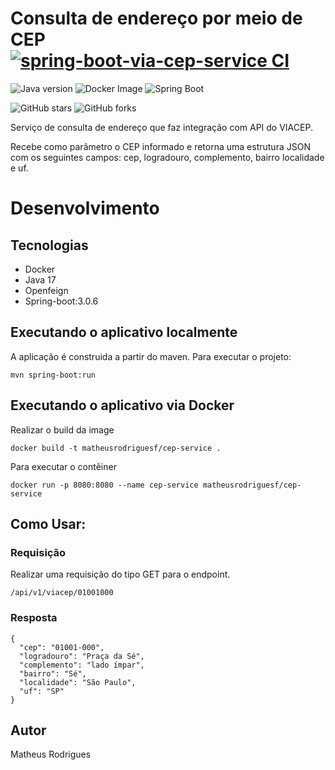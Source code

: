 # Consulta de endereço por meio de CEP [![spring-boot-via-cep-service CI](https://github.com/matheusrodriguesf/spring-boot-via-cep-service/actions/workflows/maven.yml/badge.svg)](https://github.com/matheusrodriguesf/spring-boot-via-cep-service/actions/workflows/maven.yml)

![Java version](https://img.shields.io/badge/Java-17-orange) ![Docker Image](https://img.shields.io/badge/Docker-yes-blue) ![Spring Boot](https://img.shields.io/badge/Spring%20Boot-3.0.6-brightgreen)

![GitHub stars](https://img.shields.io/github/stars/matheusrodriguesf/spring-boot-via-cep-service?style=social) ![GitHub forks](https://img.shields.io/github/forks/matheusrodriguesf/spring-boot-via-cep-service)


Serviço de consulta de endereço que faz integração com API do VIACEP.

Recebe como parâmetro o CEP informado e retorna uma estrutura JSON com os seguintes campos: cep, logradouro, complemento, bairro localidade e uf.

# Desenvolvimento
## Tecnologias
- Docker
- Java 17
- Openfeign
- Spring-boot:3.0.6

## Executando o aplicativo localmente
A aplicação é construida a partir do maven. Para executar o projeto:
```
mvn spring-boot:run
``` 
## Executando o aplicativo via Docker

Realizar o build da image

```
docker build -t matheusrodriguesf/cep-service .
```
Para executar o contêiner

```
docker run -p 8080:8080 --name cep-service matheusrodriguesf/cep-service
```

## Como Usar:

### Requisição

Realizar uma requisição do tipo GET para o endpoint.

```
/api/v1/viacep/01001000
```


### Resposta
```
{
  "cep": "01001-000",
  "logradouro": "Praça da Sé",
  "complemento": "lado ímpar",
  "bairro": "Sé",
  "localidade": "São Paulo",
  "uf": "SP"
}
```

## Autor
Matheus Rodrigues


